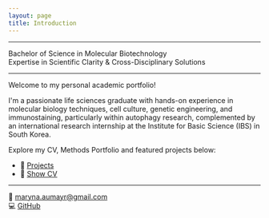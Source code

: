 ```yaml
---
layout: page
title: Introduction
---
```


---


Bachelor of Science in Molecular Biotechnology  
Expertise in Scientific Clarity & Cross-Disciplinary Solutions

---

Welcome to my personal academic portfolio!

I'm a passionate life sciences graduate with hands-on experience in molecular biology techniques, cell culture, genetic engineering, 
and immunostaining, particularly within autophagy research, 
complemented by an international research internship at the Institute for Basic Science (IBS) in South Korea.


Explore my CV, Methods Portfolio and featured projects below:

- 🔬 [Projects](projects.md)
- 📄 [Show CV](assets/CV.pdf)

---

📧 maryna.aumayr@gmail.com  
💻 [GitHub](https://github.com/dkMarina)
